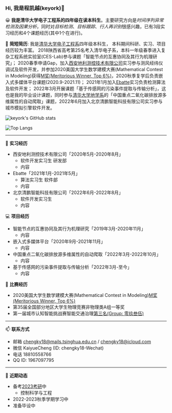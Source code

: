 ### Hi, 我是程凯越(keyork)👋

😀 **我是清华大学电子工程系的四年级在读本科生**。主要研究方向是*时间序列异常检测及因果分析*，同时对*目标检测*、*目标跟踪*、*行人再识别*很感兴趣，已有3段实习经历和4个课题经历(其中1个在进行)。

🌱 **简短简历**: 我是[清华大学电子工程系](https://www.ee.tsinghua.edu.cn/)四年级本科生，
本科期间科研、实习、项目经历较为丰富。
2018陕西省高考第25名考入清华电子系，本科一年级春季进入复杂工程系统实验室(CES-Lab)参与课题「智能节点的互惠协同及其行为机理研究」；
2020春季申请Gap，加入[西安地利测控技术有限公司](http://www.dilicekong.cn/)实习参与测风经纬仪调试及软件开发，并参加2020美国大学生数学建模大赛(Mathematical Contest in Modeling)获得[M奖(Meritorious Winner, Top 6\%)](https://www.comap-math.com/mcm/2020Certs/2009991.pdf)，2020秋季复学后负责嵌入式多媒体平台课题(2020.9-2021.11)；
2021年1月加入[Ebatte](www.ebatte.com)实习负责检测算法及软件开发；
2022年3月开展课题「基于传感网的污染事件提取与传输分析」，这也是我的毕业设计课题，同时参与[清华大学地学系](https://www.dess.tsinghua.edu.cn/)的「中国重点二氧化碳排放源多维属性的自动爬取」课题，2022年6月加入北京清鹏智能科技有限公司实习参与城市模拟引擎软件开发。

![keyork's GitHub stats](https://github-readme-stats.vercel.app/api?username=keyork&show_icons=true&theme=tokyonight)

![Top Langs](https://github-readme-stats.vercel.app/api/top-langs/?username=keyork&layout=compact)

----

🏢 **实习经历**
- 西安地利测控技术有限公司「2020年5月-2020年8月」
  - 软件开发实习生 研发部
  - 内容
- Ebatte「2021年1月-2021年5月」
  - 算法实习生 软件部
  - 内容
- 北京清鹏智能科技有限公司「2022年6月-2022年8月」
  - 软件开发实习生
  - 内容

💻 **项目经历**
- 智能节点的互惠协同及其行为机理研究「2019年3月-2020年11月」
  - 内容
- 嵌入式多媒体平台「2020年9月-2021年11月」
  - 内容
- 中国重点二氧化碳排放源多维属性的自动爬取「2022年3月-2022年10月」
  - 内容
- 基于传感网的污染事件提取与传输分析「2022年3月-至今」
  - 内容

🚀 **比赛经历**
- 2020美国大学生数学建模大赛(Mathematical Contest in Modeling)[M奖(Meritorious Winner, Top 6\%)](https://www.comap-math.com/mcm/2020Certs/2009991.pdf)
- 第35届全国部分地区大学生物理竞赛非物理类A组一等奖
- 第一届城市认知智能挑战赛智能交通治理[第三名(Group: 零玖叁伍)](https://cup.tsingroc.com/comp/1/rank)

----

📫 **联系方式**

- 邮箱 chengky18@mails.tsinghua.edu.cn / chengky18@icloud.com
- 微信 KaiyueCheng (ID: chengky18-Wechat)
- 电话 18810558766
- QQ ID: 1967097795

----

🌟 **近期动态**

- 备考[2023考研](https://yz.chsi.com.cn/yzwb/)中
  - 控制科学与工程
- 2022-2023秋季学期学习中
- 准备毕设中


<!---
- 👋 Hi, I’m @keyork
- 👀 I’m interested in ...
- 🌱 I’m currently learning ...
- 💞️ I’m looking to collaborate on ...
- 📫 How to reach me ...


keyork/keyork is a ✨ special ✨ repository because its `README.md` (this file) appears on your GitHub profile.
You can click the Preview link to take a look at your changes.
--->
